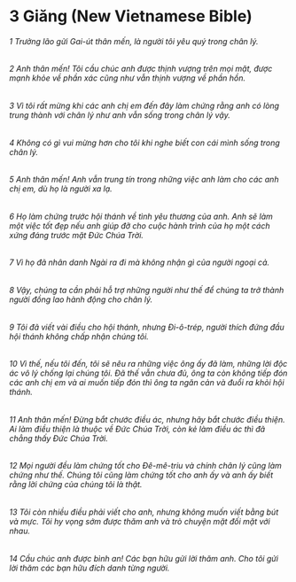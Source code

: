 
# 3 Giăng (New Vietnamese Bible)
###### 1 Trưởng lão gửi Gai-út thân mến, là người tôi yêu quý trong chân lý.

###### 2 Anh thân mến! Tôi cầu chúc anh được thịnh vượng trên mọi mặt, được mạnh khỏe về phần xác cũng như vẫn thịnh vượng về phần hồn.  
###### 3 Vì tôi rất mừng khi các anh chị em đến đây làm chứng rằng anh có lòng trung thành với chân lý như anh vẫn sống trong chân lý vậy.  
###### 4 Không có gì vui mừng hơn cho tôi khi nghe biết con cái mình sống trong chân lý.

###### 5 Anh thân mến! Anh vẫn trung tín trong những việc anh làm cho các anh chị em, dù họ là người xa lạ.  
###### 6 Họ làm chứng trước hội thánh về tình yêu thương của anh. Anh sẽ làm một việc tốt đẹp nếu anh giúp đỡ cho cuộc hành trình của họ một cách xứng đáng trước mặt Đức Chúa Trời.  
###### 7 Vì họ đã nhân danh Ngài ra đi mà không nhận gì của người ngoại cả.  
###### 8 Vậy, chúng ta cần phải hỗ trợ những người như thế để chúng ta trở thành người đồng lao hành động cho chân lý.

###### 9 Tôi đã viết vài điều cho hội thánh, nhưng Đi-ô-trép, người thích đứng đầu hội thánh không chấp nhận chúng tôi.  
###### 10 Vì thế, nếu tôi đến, tôi sẽ nêu ra những việc ông ấy đã làm, những lời độc ác vô lý chống lại chúng tôi. Đã thế vẫn chưa đủ, ông ta còn không tiếp đón các anh chị em và ai muốn tiếp đón thì ông ta ngăn cản và đuổi ra khỏi hội thánh.

###### 11 Anh thân mến! Đừng bắt chước điều ác, nhưng hãy bắt chước điều thiện. Ai làm điều thiện là thuộc về Đức Chúa Trời, còn kẻ làm điều ác thì đã chẳng thấy Đức Chúa Trời.  
###### 12 Mọi người đều làm chứng tốt cho Đê-mê-triu và chính chân lý cũng làm chứng như thế. Chúng tôi cũng làm chứng tốt cho anh ấy và anh ấy biết rằng lời chứng của chúng tôi là thật.

###### 13 Tôi còn nhiều điều phải viết cho anh, nhưng không muốn viết bằng bút và mực. Tôi hy vọng sớm được thăm anh và trò chuyện mặt đối mặt với nhau.

###### 14 Cầu chúc anh được bình an! Các bạn hữu gửi lời thăm anh. Cho tôi gửi lời thăm các bạn hữu đích danh từng người.

